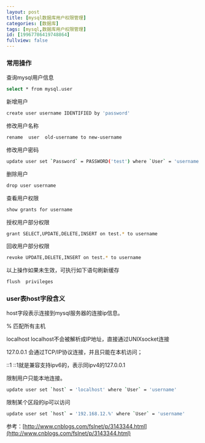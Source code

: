 ```yaml
---
layout: post
title: [mysql数据库用户权限管理]
categories: [数据库]
tags: [mysql,数据库用户权限管理]
id: [19967786419748864]
fullview: false
---
```


### 常用操作

查询mysql用户信息

```bash
select * from mysql.user
```

新增用户

```bash
create user username IDENTIFIED by 'password'
```

修改用户名称

```bash
rename  user  old-username to new-username
```

修改用户密码

```bash
update user set `Password` = PASSWORD('test') where `User` = 'username'
```

删除用户

```bash
drop user username
```

查看用户权限

```bash
show grants for username
```

授权用户部分权限


```bash
grant SELECT,UPDATE,DELETE,INSERT on test.* to username
```

回收用户部分权限


```bash
revoke UPDATE,DELETE,INSERT on test.* to username
```

以上操作如果未生效，可执行如下语句刷新缓存

```bash
flush  privileges
```

### user表host字段含义

host字段表示连接到mysql服务器的连接ip信息。

% 匹配所有主机

localhost localhost不会被解析成IP地址，直接通过UNIXsocket连接

127.0.0.1 会通过TCP/IP协议连接，并且只能在本机访问；

::1 ::1就是兼容支持ipv6的，表示同ipv4的127.0.0.1

限制用户只能本地连接。

```bash
update user set `host` = 'localhost' where `User` = 'username'
```

限制某个区段的ip可以访问

```bash
update user set `host` = '192.168.12.%' where `User` = 'username'
```

参考：[http://www.cnblogs.com/fslnet/p/3143344.html](http://www.cnblogs.com/fslnet/p/3143344.html) 

